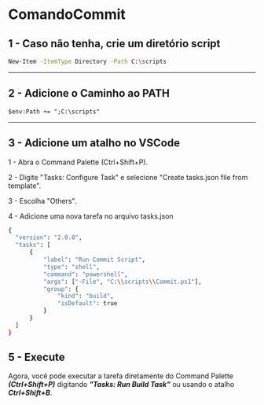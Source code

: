 # ComandoCommit
## 1 - Caso não tenha, crie um diretório script
```bash
New-Item -ItemType Directory -Path C:\scripts
```
---
## 2 - Adicione o Caminho ao PATH
```
$env:Path += ";C:\scripts"
```
---
## 3 - Adicione um atalho no VSCode
  1 - Abra o Command Palette (Ctrl+Shift+P).

  2 - Digite "Tasks: Configure Task" e selecione "Create tasks.json file from template".

  3 - Escolha "Others".

  4 - Adicione uma nova tarefa no arquivo tasks.json
  ```bash
  {
    "version": "2.0.0",
    "tasks": [
        {
            "label": "Run Commit Script",
            "type": "shell",
            "command": "powershell",
            "args": ["-File", "C:\\scripts\\Commit.ps1"],
            "group": {
                "kind": "build",
                "isDefault": true
            }
        }
    ]
}
```
## 5 - Execute
Agora, você pode executar a tarefa diretamente do Command Palette ***(Ctrl+Shift+P)*** digitando ***"Tasks: Run Build Task"*** ou usando o atalho ***Ctrl+Shift+B***.
